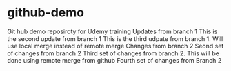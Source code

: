 # github-demo
Git hub demo reposiroty for Udemy training
Updates from branch 1
This is the second update from branch 1
This is the third udpate from branch 1. Will use local merge instead of remote merge
Changes from branch 2
Seond set of changes from branch 2
Third set of changes from branch 2. This will be done using remote merge from github
Fourth set of changes from Branch 2 